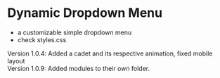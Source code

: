 # Dynamic Dropdown Menu
- a customizable simple dropdown menu
- check styles.css

Version 1.0.4: Added a cadet and its respective animation, fixed mobile layout <br>
Version 1.0.9: Added modules to their own folder.